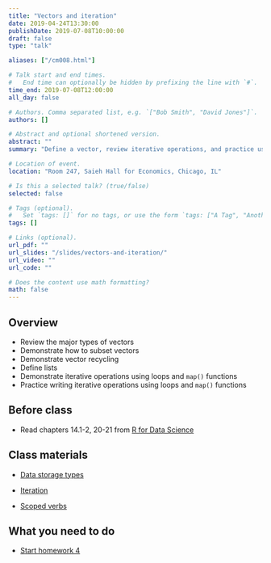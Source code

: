 ```yaml
---
title: "Vectors and iteration"
date: 2019-04-24T13:30:00
publishDate: 2019-07-08T10:00:00
draft: false
type: "talk"

aliases: ["/cm008.html"]

# Talk start and end times.
#   End time can optionally be hidden by prefixing the line with `#`.
time_end: 2019-07-08T12:00:00
all_day: false

# Authors. Comma separated list, e.g. `["Bob Smith", "David Jones"]`.
authors: []

# Abstract and optional shortened version.
abstract: ""
summary: "Define a vector, review iterative operations, and practice using loops and map functions."

# Location of event.
location: "Room 247, Saieh Hall for Economics, Chicago, IL"

# Is this a selected talk? (true/false)
selected: false

# Tags (optional).
#   Set `tags: []` for no tags, or use the form `tags: ["A Tag", "Another Tag"]` for one or more tags.
tags: []

# Links (optional).
url_pdf: ""
url_slides: "/slides/vectors-and-iteration/"
url_video: ""
url_code: ""

# Does the content use math formatting?
math: false
---
```




## Overview

* Review the major types of vectors
* Demonstrate how to subset vectors
* Demonstrate vector recycling
* Define lists
* Demonstrate iterative operations using loops and `map()` functions
* Practice writing iterative operations using loops and `map()` functions

## Before class

* Read chapters 14.1-2, 20-21 from [R for Data Science](http://r4ds.had.co.nz/)

## Class materials

* [Data storage types](/notes/vectors/)
* [Iteration](/notes/iteration/)

* [Scoped verbs](https://dcl-2017-04.github.io/curriculum/manip-scoped.html)

## What you need to do

* [Start homework 4](/homework/programming/)
